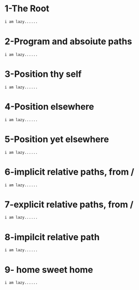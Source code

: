 # 1-The Root

```bash
i am lazy......
```

# 2-Program and absoiute paths

```
i am lazy......
```



# 3-Position thy self



```
i am lazy......
```



# 4-Position elsewhere



```
i am lazy......
```



# 5-Position yet elsewhere



```
i am lazy......
```



# 6-implicit relative paths, from /



```
i am lazy......
```



# 7-explicit relative paths, from /



```
i am lazy......
```



# 8-impilcit relative path



```
i am lazy......
```



# 9- home sweet home



```
i am lazy......
```





